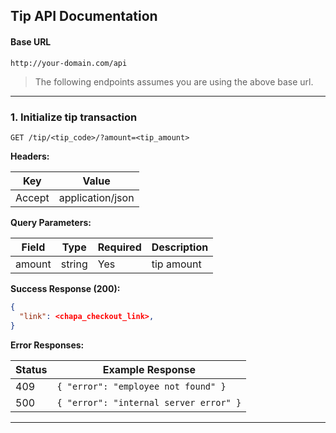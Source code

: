 ## Tip API Documentation

#### Base URL
```
http://your-domain.com/api
```
> The following endpoints assumes you are using the above base url.
---

### 1. Initialize tip transaction

```
GET /tip/<tip_code>/?amount=<tip_amount>
```
**Headers:**

| Key            | Value              |
|----------------|--------------------|
| Accept         | application/json   |

**Query Parameters:**

| Field    | Type   | Required | Description                       |
|----------|--------|----------|-----------------------------------|
| amount   | string | Yes      | tip amount                        |


**Success Response (200):**

```json
{
  "link": <chapa_checkout_link>,
}
```

**Error Responses:**

| Status | Example Response |
|--------|------------------|
| 409    | `{ "error": "employee not found" }` |
| 500    | `{ "error": "internal server error" }` |

---

